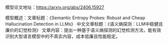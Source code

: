模型论文地址：https://arxiv.org/abs/2406.15927

模型概述：文章标题：《Semantic Entropy Probes: Robust and Cheap Hallucination Detection in LLMs》
中文文章标题：《语义熵探测：LLM中稳健且廉价的幻觉检测》
文章内容：提出一种基于语义熵探测的幻觉检测方法，能有效识别大型语言模型中的不真实内容，成本低廉且性能稳定。
